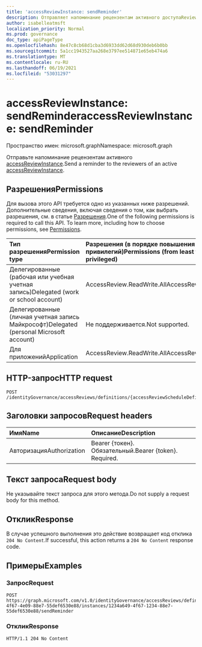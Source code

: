 ```yaml
---
title: 'accessReviewInstance: sendReminder'
description: Отправляет напоминание рецензентам активного доступаReviewInstance.
author: isabelleatmsft
localization_priority: Normal
ms.prod: governance
doc_type: apiPageType
ms.openlocfilehash: 8e47c8cb68d1cba3d6933dd62d68d930deb6b0bb
ms.sourcegitcommit: 5a1cc1943527aa268e3797ee514871e65eb474a6
ms.translationtype: MT
ms.contentlocale: ru-RU
ms.lasthandoff: 06/19/2021
ms.locfileid: "53031297"
---
```

# <a name="accessreviewinstance-sendreminder"></a><span data-ttu-id="7be26-103">accessReviewInstance: sendReminder</span><span class="sxs-lookup"><span data-stu-id="7be26-103">accessReviewInstance: sendReminder</span></span>
<span data-ttu-id="7be26-104">Пространство имен: microsoft.graph</span><span class="sxs-lookup"><span data-stu-id="7be26-104">Namespace: microsoft.graph</span></span>

<span data-ttu-id="7be26-105">Отправьте напоминание рецензентам активного [accessReviewInstance](../resources/accessreviewinstance.md).</span><span class="sxs-lookup"><span data-stu-id="7be26-105">Send a reminder to the reviewers of an active [accessReviewInstance](../resources/accessreviewinstance.md).</span></span>

## <a name="permissions"></a><span data-ttu-id="7be26-106">Разрешения</span><span class="sxs-lookup"><span data-stu-id="7be26-106">Permissions</span></span>
<span data-ttu-id="7be26-p101">Для вызова этого API требуется одно из указанных ниже разрешений. Дополнительные сведения, включая сведения о том, как выбрать разрешения, см. в статье [Разрешения](/graph/permissions-reference).</span><span class="sxs-lookup"><span data-stu-id="7be26-p101">One of the following permissions is required to call this API. To learn more, including how to choose permissions, see [Permissions](/graph/permissions-reference).</span></span>

|<span data-ttu-id="7be26-109">Тип разрешения</span><span class="sxs-lookup"><span data-stu-id="7be26-109">Permission type</span></span>|<span data-ttu-id="7be26-110">Разрешения (в порядке повышения привилегий)</span><span class="sxs-lookup"><span data-stu-id="7be26-110">Permissions (from least to most privileged)</span></span>|
|:---|:---|
|<span data-ttu-id="7be26-111">Делегированные (рабочая или учебная учетная запись)</span><span class="sxs-lookup"><span data-stu-id="7be26-111">Delegated (work or school account)</span></span>|<span data-ttu-id="7be26-112">AccessReview.ReadWrite.All</span><span class="sxs-lookup"><span data-stu-id="7be26-112">AccessReview.ReadWrite.All</span></span>|
|<span data-ttu-id="7be26-113">Делегированные (личная учетная запись Майкрософт)</span><span class="sxs-lookup"><span data-stu-id="7be26-113">Delegated (personal Microsoft account)</span></span>|<span data-ttu-id="7be26-114">Не поддерживается.</span><span class="sxs-lookup"><span data-stu-id="7be26-114">Not supported.</span></span>|
|<span data-ttu-id="7be26-115">Для приложений</span><span class="sxs-lookup"><span data-stu-id="7be26-115">Application</span></span>|<span data-ttu-id="7be26-116">AccessReview.ReadWrite.All</span><span class="sxs-lookup"><span data-stu-id="7be26-116">AccessReview.ReadWrite.All</span></span>|

## <a name="http-request"></a><span data-ttu-id="7be26-117">HTTP-запрос</span><span class="sxs-lookup"><span data-stu-id="7be26-117">HTTP request</span></span>

<!-- {
  "blockType": "ignored"
}
-->
``` http
POST /identityGovernance/accessReviews/definitions/{accessReviewScheduleDefinitionId}/instances/{accessReviewInstanceId}/sendReminder
```

## <a name="request-headers"></a><span data-ttu-id="7be26-118">Заголовки запросов</span><span class="sxs-lookup"><span data-stu-id="7be26-118">Request headers</span></span>
|<span data-ttu-id="7be26-119">Имя</span><span class="sxs-lookup"><span data-stu-id="7be26-119">Name</span></span>|<span data-ttu-id="7be26-120">Описание</span><span class="sxs-lookup"><span data-stu-id="7be26-120">Description</span></span>|
|:---|:---|
|<span data-ttu-id="7be26-121">Авторизация</span><span class="sxs-lookup"><span data-stu-id="7be26-121">Authorization</span></span>|<span data-ttu-id="7be26-p102">Bearer {токен}. Обязательный.</span><span class="sxs-lookup"><span data-stu-id="7be26-p102">Bearer {token}. Required.</span></span>|

## <a name="request-body"></a><span data-ttu-id="7be26-124">Текст запроса</span><span class="sxs-lookup"><span data-stu-id="7be26-124">Request body</span></span>
<span data-ttu-id="7be26-125">Не указывайте текст запроса для этого метода.</span><span class="sxs-lookup"><span data-stu-id="7be26-125">Do not supply a request body for this method.</span></span>

## <a name="response"></a><span data-ttu-id="7be26-126">Отклик</span><span class="sxs-lookup"><span data-stu-id="7be26-126">Response</span></span>

<span data-ttu-id="7be26-127">В случае успешного выполнения это действие возвращает код отклика `204 No Content`.</span><span class="sxs-lookup"><span data-stu-id="7be26-127">If successful, this action returns a `204 No Content` response code.</span></span>

## <a name="examples"></a><span data-ttu-id="7be26-128">Примеры</span><span class="sxs-lookup"><span data-stu-id="7be26-128">Examples</span></span>

### <a name="request"></a><span data-ttu-id="7be26-129">Запрос</span><span class="sxs-lookup"><span data-stu-id="7be26-129">Request</span></span>
<!-- {
  "blockType": "request",
  "name": "accessreviewinstance_sendreminder"
}
-->
``` http
POST https://graph.microsoft.com/v1.0/identityGovernance/accessReviews/definitions/8564a649-4f67-4e09-88e7-55def6530e88/instances/1234a649-4f67-1234-88e7-55def6530e88/sendReminder
```


### <a name="response"></a><span data-ttu-id="7be26-130">Отклик</span><span class="sxs-lookup"><span data-stu-id="7be26-130">Response</span></span>
<!-- {
  "blockType": "response",
  "truncated": true
}
-->
``` http
HTTP/1.1 204 No Content
```
